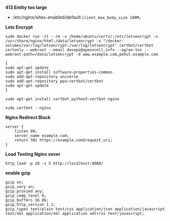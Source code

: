 __413 Entity too large__

- /etc/nginx/sites-enabled/default
`client_max_body_size 100M;`

__Lets Encrypt__

    sudo docker run -it --rm -v /home/ubuntu/certs/:/etc/letsencrypt -v /usr/share/nginx/html:/data/letsencrypt -v "/docker-volumes/var/log/letsencrypt:/var/log/letsencrypt" certbot/certbot certonly --webroot --email devops@openxcell.info --agree-tos --webroot-path=/data/letsencrypt -d www.example.com,pehul.example.com

    {
    sudo apt-get update
    sudo apt-get install software-properties-common
    sudo add-apt-repository universe
    sudo add-apt-repository ppa:certbot/certbot
    sudo apt-get update
    }

    sudo apt-get install certbot python3-certbot-nginx

    sudo certbot --nginx

__Nginx Redirect Block__

    server {
        listen 80;
        server_name example.com;
        return 301 https://example.com$request_uri;
    }

__Load Testing Nginx sever__

    http_load -p 10 -s 5 http://localhost:8080/


__enable gzip__

    gzip on;
    gzip_vary on;
    gzip_proxied any;
    gzip_comp_level 6;
    gzip_buffers 16 8k;
    gzip_http_version 1.1;
    gzip_types text/plain text/css application/json application/javascript text/xml application/xml application xml+rss text/javascript;

